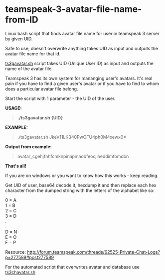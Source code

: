 # teamspeak-3-avatar-file-name-from-ID
Linux bash script that finds avatar file name for user in teamspeak 3 server by given UID.

Safe to use, doesn't overwrite anything takes UID as input and outputs the avatar file name for that id.

<a href="https://github.com/cryptozealot/teamspeak-3-avatar-file-name-from-UID/blob/master/ts3gavatar.sh">ts3gavatar.sh</a>  script takes UID (Unique User ID) as input and outputs the name of the avatar file.

Teamspeak 3 has its own system for mananging user's avatars. It's real pain if you have to find a given user's avatar or if you have to find to whom does a particular avatar file belong.

Start the script with 1 parameter - the UID of the user.

<b>USAGE:</b>

<blockquote><B>./ts3gavatar.sh {UID}</B></blockquote>

<b>EXAMPLE:</b>

<blockquote>

./ts3gavatar.sh JkeV11LK340PwOFU4ph0M4xewx0=

</blockquote>

<b>Output from example:</b>

<blockquote>avatar_cgehjfnhfcmknpinapmaobfeocjiheddimfomdbn</blockquote>


<b>That's all!</b>


If you are on windows or you want to know how this works - keep reading.



Get UID of user, base64 decode it, hexdump it and then replace each hex character from the dumped string with the letters of the alphabet like so:

0 = A <br>
1 = B <br>
2 = C <br>
3 = D <br>
. <br>
. <br>
D = N <br>
E = O <br>
F = P <br>


Resource: http://forum.teamspeak.com/threads/62525-Private-Chat-Logs?p=277589#post277589


For the automated script that overwrites avatar and database use <a href="https://github.com/cryptozealot/ts3-change-user-avatar-by-nickname/blob/master/ts3chavatar.sh">ts3chavatar.sh</a>
